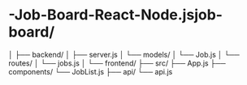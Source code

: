 # -Job-Board-React-Node.jsjob-board/
│
├── backend/
│   ├── server.js
│   └── models/
│       └── Job.js
│   └── routes/
│       └── jobs.js
│
└── frontend/
    ├── src/
        ├── App.js
        ├── components/
            └── JobList.js
        ├── api/
            └── api.js
